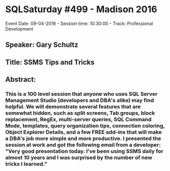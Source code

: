 # SQLSaturday #499 - Madison 2016
Event Date: 09-04-2016 - Session time: 10:30:00 - Track: Professional Development
## Speaker: Gary Schultz
## Title: SSMS Tips and Tricks
## Abstract:
### This is a 100 level session that anyone who uses SQL Server Management Studio (developers and DBA's alike) may find helpful.   We will demonstrate several features that are somewhat hidden, such as split screens, Tab groups, block replacement, RegEx, multi-server queries, SQL Command Mode, templates, query organization tips, connection coloring,  Object Explorer Details,  and a few FREE add-ins that will make a DBA's job more simple and more productive.   I presented the session at work and got the following email from a developer:  "Very good presentation today. I've been using SSMS daily for almost 10 years and I was surprised by the number of new tricks I learned."
